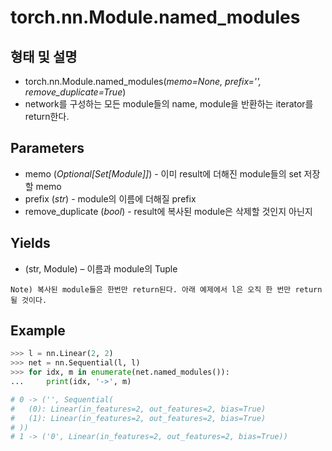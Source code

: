 # torch.nn.Module.named_modules
## 형태 및 설명
* torch.nn.Module.named_modules(*memo=None, prefix='', remove_duplicate=True*)
* network를 구성하는 모든 module들의 name, module을 반환하는 iterator를 return한다.

## Parameters 
* memo (*Optional[Set[Module]]*) - 이미 result에 더해진 module들의 set 저장할 memo
* prefix (*str*) - module의 이름에 더해질 prefix
* remove_duplicate (*bool*) - result에 복사된 module은 삭제할 것인지 아닌지
## Yields
* (str, Module) – 이름과 module의 Tuple
```
Note) 복사된 module들은 한번만 return된다. 아래 예제에서 l은 오직 한 번만 return될 것이다. 
```

## Example
```python
>>> l = nn.Linear(2, 2)
>>> net = nn.Sequential(l, l)
>>> for idx, m in enumerate(net.named_modules()):
...     print(idx, '->', m)

# 0 -> ('', Sequential(
#   (0): Linear(in_features=2, out_features=2, bias=True)
#   (1): Linear(in_features=2, out_features=2, bias=True)
# ))
# 1 -> ('0', Linear(in_features=2, out_features=2, bias=True))
```